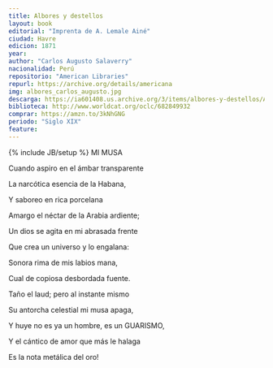 ```yaml
---
title: Albores y destellos
layout: book
editorial: "Imprenta de A. Lemale Ainé"
ciudad: Havre
edicion: 1871
year: 
author: "Carlos Augusto Salaverry"
nacionalidad: Perú
repositorio: "American Libraries"
repurl: https://archive.org/details/americana
img: albores_carlos_augusto.jpg
descarga: https://ia601408.us.archive.org/3/items/albores-y-destellos/Albores%20y%20destellos.pdf
biblioteca: http://www.worldcat.org/oclc/682849932
comprar: https://amzn.to/3kNhGNG
periodo: "Siglo XIX"
feature: 
---
```

{% include JB/setup %}
MI MUSA
 
Cuando aspiro en el ámbar transparente
 
La narcótica esencia de la Habana,
 
Y saboreo en rica porcelana
 
Amargo el néctar de la Arabia ardiente;
 
 
Un dios se agita en mi abrasada frente
 
Que crea un universo y lo engalana:
 
Sonora rima de mis labios mana,
 
Cual de copiosa desbordada fuente.

 
Taño el laud; pero al instante mismo
 
Su antorcha celestial mi musa apaga,
 
Y huye no es ya un hombre, es un GUARISMO,

 
Y el cántico de amor que más le halaga
 
 
Es la nota metálica del oro!

